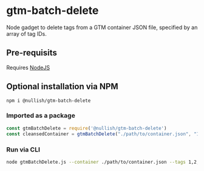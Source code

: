 # gtm-batch-delete
Node gadget to delete tags from a GTM container JSON file, specified by an array of tag IDs.

## Pre-requisits

Requires [NodeJS](https://nodejs.org/)

## Optional installation via NPM

`npm i @nullish/gtm-batch-delete`

### Imported as a package

```javascript
const gtmBatchDelete = require('@nullish/gtm-batch-delete')
const cleansedContainer = gtmBatchDelete("./path/to/container.json", "1,2,3")
```

### Run via CLI

```bash
node gtmBatchDelete.js --container ./path/to/container.json --tags 1,2,3
```

